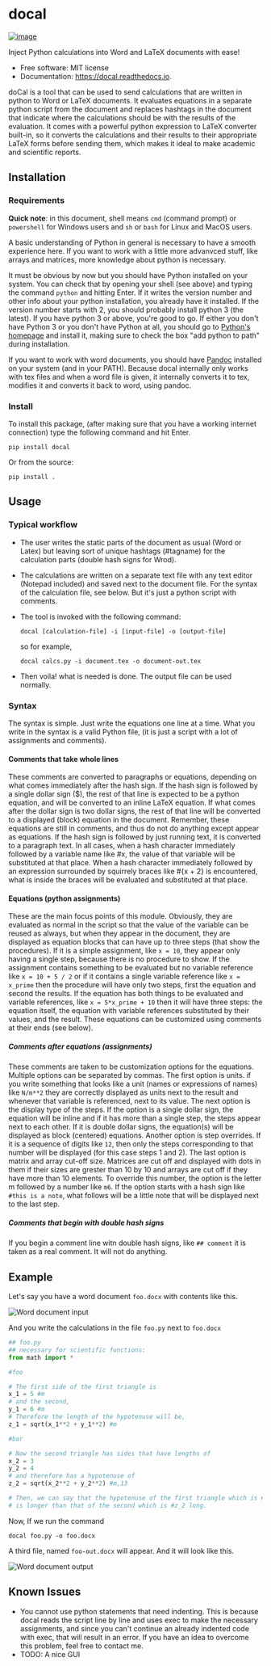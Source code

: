 docal
=====

[![image](https://img.shields.io/pypi/v/docal.svg)](https://pypi.python.org/pypi/docal)

Inject Python calculations into Word and LaTeX documents with ease!

- Free software: MIT license
- Documentation: <https://docal.readthedocs.io>.

doCal is a tool that can be used to send calculations that are written
in python to Word or LaTeX documents. It evaluates equations in a
separate python script from the document and replaces hashtags in the
document that indicate where the calculations should be with the results
of the evaluation. It comes with a powerful python expression to LaTeX
converter built-in, so it converts the calculations and their results to
their appropriate LaTeX forms before sending them, which makes it ideal
to make academic and scientific reports.

Installation
------------

### Requirements

**Quick note**: in this document, shell means `cmd` (command prompt) or
`powershell` for Windows users and `sh` or `bash` for Linux and MacOS
users.

A basic understanding of Python in general is necessary to have a smooth
experience here. If you want to work with a little more advanvced stuff,
like arrays and matrices, more knowledge about python is necessary.

It must be obvious by now but you should have Python installed on your
system. You can check that by opening your shell (see above) and typing
the command `python` and hitting Enter. If it writes the version number
and other info about your python installation, you already have it
installed. If the version number starts with 2, you should probably
install python 3 (the latest). If you have python 3 or above, you\'re
good to go. If either you don\'t have Python 3 or you don\'t have Python
at all, you should go to [Python\'s homepage](https://www.python.org)
and install it, making sure to check the box \"add python to path\"
during installation.

If you want to work with word documents, you should have
[Pandoc](https://pandoc.org) installed on your system (and in
your PATH). Because docal internally only works with tex files and when
a word file is given, it internally converts it to tex, modifies it and
converts it back to word, using pandoc.

### Install

To install this package, (after making sure that you have a working
internet connection) type the following command and hit Enter.

```shell
pip install docal
```

Or from the source:

```shell
pip install .
```

Usage
-----

### Typical workflow

- The user writes the static parts of the document as usual (Word or
  Latex) but leaving sort of unique hashtags (\#tagname) for the
  calculation parts (double hash signs for Wrod).

- The calculations are written on a separate text file with any text
  editor (Notepad included) and saved next to the document file. For
  the syntax of the calculation file, see below. But it\'s just a
  python script with comments.

- The tool is invoked with the following command:

  ```shell
  docal [calculation-file] -i [input-file] -o [output-file]
  ```

  so for example,

  ```shell
  docal calcs.py -i document.tex -o document-out.tex
  ```
- Then voila! what is needed is done. The output file can be used
  normally.

### Syntax

The syntax is simple. Just write the equations one line at a time. What
you write in the syntax is a valid Python file, (it is just a script
with a lot of assignments and comments).

#### Comments that take whole lines

These comments are converted to paragraphs or equations, depending on
what comes immediately after the hash sign. If the hash sign is followed
by a single dollar sign (\$), the rest of that line is expected to be a
python equation, and will be converted to an inline LaTeX equation. If
what comes after the dollar sign is two dollar signs, the rest of that
line will be converted to a displayed (block) equation in the document.
Remember, these equations are still in comments, and thus do not do
anything except appear as equations. If the hash sign is followed by
just running text, it is converted to a paragraph text. In all cases,
when a hash character immediately followed by a variable name like \#x,
the value of that variable will be substituted at that place. When a
hash character immediately followed by an expression surrounded by
squirrely braces like \#{x + 2} is encountered, what is inside the
braces will be evaluated and substituted at that place.

#### Equations (python assignments)

These are the main focus points of this module. Obviously, they are
evaluated as normal in the script so that the value of the variable can
be reused as always, but when they appear in the document, they are
displayed as equation blocks that can have up to three steps (that show
the procedures). If it is a simple assignment, like `x = 10`, they
appear only having a single step, because there is no procedure to show.
If the assignment contains something to be evaluated but no variable
reference like `x = 10 + 5 / 2` or if it contains a single variable
reference like `x = x_prime` then the procedure will have only two
steps, first the equation and second the results. If the equation has
both things to be evaluated and variable references, like
`x = 5*x_prime + 10` then it will have three steps: the equation itself,
the equation with variable references substituted by their values, and
the result. These equations can be customized using comments at their
ends (see below).

##### Comments after equations (assignments)

These comments are taken to be customization options for the equations.
Multiple options can be separated by commas. The first option is units.
if you write something that looks like a unit (names or expressions of
names) like `N/m**2` they are correctly displayed as units next to the
result and whenever that variable is referenced, next to its value. The
next option is the display type of the steps. If the option is a single
dollar sign, the equation will be inline and if it has more than a
single step, the steps appear next to each other. If it is double dollar
signs, the equation(s) will be displayed as block (centered) equations.
Another option is step overrides. If it is a sequence of digits like
`12`, then only the steps corresponding to that number will be displayed
(for this case steps 1 and 2). The last option is matrix and array
cut-off size. Matrices are cut off and displayed with dots in them if
their sizes are grester than 10 by 10 and arrays are cut off if they
have more than 10 elements. To override this number, the option is the
letter m followed by a number like `m6`. If the option starts with a
hash sign like `#this is a note`, what follows will be a little note
that will be displayed next to the last step.

##### Comments that begin with double hash signs

If you begin a comment line witn double hash signs, like `## comment` it
is taken as a real comment. It will not do anything.

Example
-------

Let\'s say you have a word document `foo.docx` with contents like this.

![Word document input](https://github.com/K1DV5/doCal/raw/dev/common/images/word-in.jpg%20%22Word%20document%20input%22)

And you write the calculations in the file `foo.py` next to `foo.docx`
```python
## foo.py
## necessary for scientific functions:
from math import *

#foo

# The first side of the first triangle is
x_1 = 5 #m
# and the second,
y_1 = 6 #m
# Therefore the length of the hypotenuse will be,
z_1 = sqrt(x_1**2 + y_1**2) #m

#bar

# Now the second triangle has sides that have lengths of
x_2 = 3
y_2 = 4
# and therefore has a hypotenuse of
z_2 = sqrt(x_2**2 + y_2**2) #m,13

# Then, we can say that the hypotenuse of the first triangle which is #z_1 long
# is longer than that of the second which is #z_2 long.
```

Now, If we run the command 

```shell
docal foo.py -o foo.docx
```

A third file, named `foo-out.docx` will appear. And it will look like
this.

![Word document output](https://github.com/K1DV5/doCal/raw/master/common/images/word-out.jpg%20%22Word%20document%20output%22)

Known Issues
------------

- You cannot use python statements that need indenting. This is
  because docal reads the script line by line and uses exec to make
  the necessary assignments, and since you can\'t continue an already
  indented code with exec, that will result in an error. If you have
  an idea to overcome this problem, feel free to contact me.
- TODO: A nice GUI
